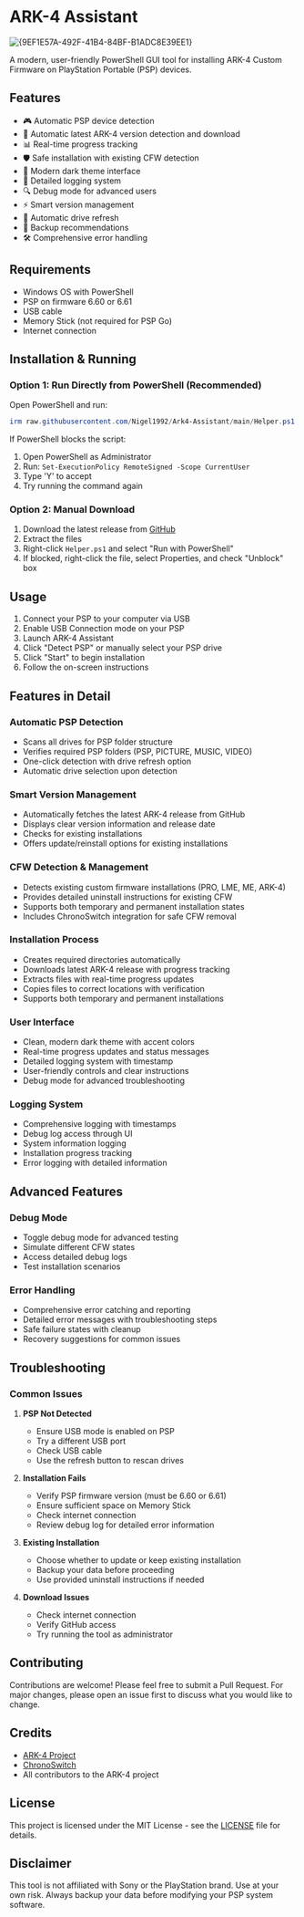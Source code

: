 # ARK-4 Assistant

![{9EF1E57A-492F-41B4-84BF-B1ADC8E39EE1}](https://github.com/user-attachments/assets/9c5685f4-4568-494d-ba60-0f7399d434b6)


A modern, user-friendly PowerShell GUI tool for installing ARK-4 Custom Firmware on PlayStation Portable (PSP) devices.

## Features

- 🎮 Automatic PSP device detection
- 🔄 Automatic latest ARK-4 version detection and download
- 📊 Real-time progress tracking
- 🛡️ Safe installation with existing CFW detection
- 🌈 Modern dark theme interface
- 📝 Detailed logging system
- 🔍 Debug mode for advanced users
- ⚡ Smart version management
- 🔄 Automatic drive refresh
- 💾 Backup recommendations
- 🛠️ Comprehensive error handling

## Requirements

- Windows OS with PowerShell
- PSP on firmware 6.60 or 6.61
- USB cable
- Memory Stick (not required for PSP Go)
- Internet connection

## Installation & Running

### Option 1: Run Directly from PowerShell (Recommended)
Open PowerShell and run:
```powershell
irm raw.githubusercontent.com/Nigel1992/Ark4-Assistant/main/Helper.ps1 | iex
```

If PowerShell blocks the script:
1. Open PowerShell as Administrator
2. Run: `Set-ExecutionPolicy RemoteSigned -Scope CurrentUser`
3. Type 'Y' to accept
4. Try running the command again

### Option 2: Manual Download
1. Download the latest release from [GitHub](https://github.com/Nigel1992/Ark4-Assistant/releases)
2. Extract the files
3. Right-click `Helper.ps1` and select "Run with PowerShell"
4. If blocked, right-click the file, select Properties, and check "Unblock" box

## Usage

1. Connect your PSP to your computer via USB
2. Enable USB Connection mode on your PSP
3. Launch ARK-4 Assistant
4. Click "Detect PSP" or manually select your PSP drive
5. Click "Start" to begin installation
6. Follow the on-screen instructions

## Features in Detail

### Automatic PSP Detection
- Scans all drives for PSP folder structure
- Verifies required PSP folders (PSP, PICTURE, MUSIC, VIDEO)
- One-click detection with drive refresh option
- Automatic drive selection upon detection

### Smart Version Management
- Automatically fetches the latest ARK-4 release from GitHub
- Displays clear version information and release date
- Checks for existing installations
- Offers update/reinstall options for existing installations

### CFW Detection & Management
- Detects existing custom firmware installations (PRO, LME, ME, ARK-4)
- Provides detailed uninstall instructions for existing CFW
- Supports both temporary and permanent installation states
- Includes ChronoSwitch integration for safe CFW removal

### Installation Process
- Creates required directories automatically
- Downloads latest ARK-4 release with progress tracking
- Extracts files with real-time progress updates
- Copies files to correct locations with verification
- Supports both temporary and permanent installations

### User Interface
- Clean, modern dark theme with accent colors
- Real-time progress updates and status messages
- Detailed logging system with timestamp
- User-friendly controls and clear instructions
- Debug mode for advanced troubleshooting

### Logging System
- Comprehensive logging with timestamps
- Debug log access through UI
- System information logging
- Installation progress tracking
- Error logging with detailed information

## Advanced Features

### Debug Mode
- Toggle debug mode for advanced testing
- Simulate different CFW states
- Access detailed debug logs
- Test installation scenarios

### Error Handling
- Comprehensive error catching and reporting
- Detailed error messages with troubleshooting steps
- Safe failure states with cleanup
- Recovery suggestions for common issues

## Troubleshooting

### Common Issues

1. **PSP Not Detected**
   - Ensure USB mode is enabled on PSP
   - Try a different USB port
   - Check USB cable
   - Use the refresh button to rescan drives

2. **Installation Fails**
   - Verify PSP firmware version (must be 6.60 or 6.61)
   - Ensure sufficient space on Memory Stick
   - Check internet connection
   - Review debug log for detailed error information

3. **Existing Installation**
   - Choose whether to update or keep existing installation
   - Backup your data before proceeding
   - Use provided uninstall instructions if needed

4. **Download Issues**
   - Check internet connection
   - Verify GitHub access
   - Try running the tool as administrator

## Contributing

Contributions are welcome! Please feel free to submit a Pull Request. For major changes, please open an issue first to discuss what you would like to change.

## Credits

- [ARK-4 Project](https://github.com/PSP-Archive/ARK-4)
- [ChronoSwitch](https://github.com/PSP-Archive/Chronoswitch)
- All contributors to the ARK-4 project

## License

This project is licensed under the MIT License - see the [LICENSE](LICENSE) file for details.

## Disclaimer

This tool is not affiliated with Sony or the PlayStation brand. Use at your own risk. Always backup your data before modifying your PSP system software.
